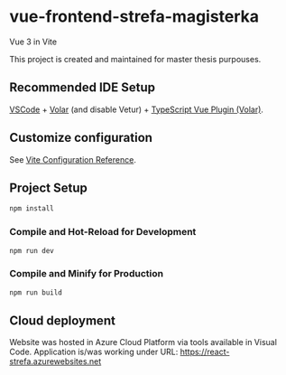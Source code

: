 # vue-frontend-strefa-magisterka

Vue 3 in Vite

This project is created and maintained for master thesis purpouses.

## Recommended IDE Setup

[VSCode](https://code.visualstudio.com/) + [Volar](https://marketplace.visualstudio.com/items?itemName=Vue.volar) (and disable Vetur) + [TypeScript Vue Plugin (Volar)](https://marketplace.visualstudio.com/items?itemName=Vue.vscode-typescript-vue-plugin).

## Customize configuration

See [Vite Configuration Reference](https://vitejs.dev/config/).

## Project Setup

```sh
npm install
```

### Compile and Hot-Reload for Development

```sh
npm run dev
```

### Compile and Minify for Production

```sh
npm run build
```

## Cloud deployment

Website was hosted in Azure Cloud Platform via tools available in Visual Code. Application is/was working under URL: https://react-strefa.azurewebsites.net
